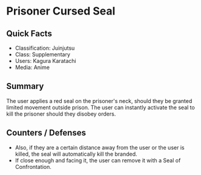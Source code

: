 # Prisoner Cursed Seal

## Quick Facts
- Classification: Juinjutsu
- Class: Supplementary
- Users: Kagura Karatachi
- Media: Anime

## Summary
The user applies a red seal on the prisoner's neck, should they be granted limited movement outside prison. The user can instantly activate the seal to kill the prisoner should they disobey orders.

## Counters / Defenses
- Also, if they are a certain distance away from the user or the user is killed, the seal will automatically kill the branded.
- If close enough and facing it, the user can remove it with a Seal of Confrontation.
